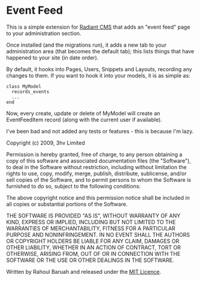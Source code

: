 Event Feed
==========

This is a simple extension for [Radiant CMS](http://radiantcms.org/) that adds an "event feed" page to your administration section.  

Once installed (and the migrations run), it adds a new tab to your administration area (that becomes the default tab); this lists things that have happened to your site (in date order).  

By default, it hooks into Pages, Users, Snippets and Layouts, recording any changes to them. If you want to hook it into your models, it is as simple as: 

    class MyModel
      records_events
      ...
    end
  
Now, every create, update or delete of MyModel will create an EventFeedItem record (along with the current user if available).  

I've been bad and not added any tests or features - this is because I'm lazy.  

Copyright (c) 2009, 3hv Limited

Permission is hereby granted, free of charge, to any person obtaining a copy
of this software and associated documentation files (the "Software"), to deal
in the Software without restriction, including without limitation the rights
to use, copy, modify, merge, publish, distribute, sublicense, and/or sell
copies of the Software, and to permit persons to whom the Software is
furnished to do so, subject to the following conditions:

The above copyright notice and this permission notice shall be included in
all copies or substantial portions of the Software.

THE SOFTWARE IS PROVIDED "AS IS", WITHOUT WARRANTY OF ANY KIND, EXPRESS OR
IMPLIED, INCLUDING BUT NOT LIMITED TO THE WARRANTIES OF MERCHANTABILITY,
FITNESS FOR A PARTICULAR PURPOSE AND NONINFRINGEMENT. IN NO EVENT SHALL THE
AUTHORS OR COPYRIGHT HOLDERS BE LIABLE FOR ANY CLAIM, DAMAGES OR OTHER
LIABILITY, WHETHER IN AN ACTION OF CONTRACT, TORT OR OTHERWISE, ARISING FROM,
OUT OF OR IN CONNECTION WITH THE SOFTWARE OR THE USE OR OTHER DEALINGS IN
THE SOFTWARE.

Written by Rahoul Baruah and released under the [MIT Licence](http://www.opensource.org/licenses/mit-license.php).  
